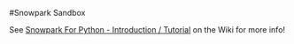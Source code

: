 #Snowpark Sandbox

See [Snowpark For Python - Introduction / Tutorial](https://eventbrite.atlassian.net/wiki/spaces/DEV/pages/15652192643/Snowpark+For+Python+-+Introduction+Tutorial) on the Wiki for more info!
